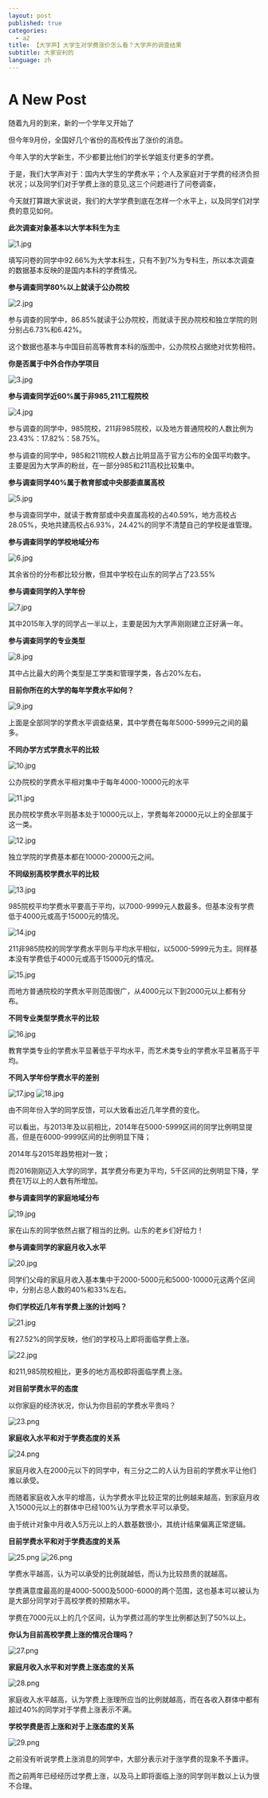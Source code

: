 ```yaml
---
layout: post
published: true
categories:
  - a2
title: 【大学声】大学生对学费涨价怎么看？大学声的调查结果
subtitle: 大家安利的
language: zh
---
```

# A New Post



随着九月的到来，新的一个学年又开始了

但今年9月份，全国好几个省份的高校传出了涨价的消息。

今年入学的大学新生，不少都要比他们的学长学姐支付更多的学费。

于是，我们大学声对于：国内大学生的学费水平；个人及家庭对于学费的经济负担状况；以及同学们对于学费上涨的意见,这三个问题进行了问卷调查，

今天就打算跟大家说说，我们的大学学费到底在怎样一个水平上，以及同学们对学费的意见如何。

**此次调查对象基本以大学本科生为主**


![1.jpg]({{site.baseurl}}/image/1.jpg)


填写问卷的同学中92.66%为大学本科生，只有不到7%为专科生，所以本次调查的数据基本反映的是国内本科的学费情况。

**参与调查同学80%以上就读于公办院校**

![2.jpg]({{site.baseurl}}/image/2.jpg)


参与调查的同学中，86.85%就读于公办院校，而就读于民办院校和独立学院的则分别占6.73%和6.42%。

这个数据也基本与中国目前高等教育本科的版图中，公办院校占据绝对优势相符。

**你是否属于中外合作办学项目**

![3.jpg]({{site.baseurl}}/image/3.jpg)


**参与调查同学近60%属于非985,211工程院校**

![4.jpg]({{site.baseurl}}/image/4.jpg)


参与调查的同学中，985院校，211非985院校，以及地方普通院校的人数比例为23.43%：17.82%：58.75%。

参与调查的同学中，985和211院校人数占比明显高于官方公布的全国平均数字。主要是因为大学声的粉丝，在一部分985和211高校比较集中。

**参与调查同学40%属于教育部或中央部委直属高校**

![5.jpg]({{site.baseurl}}/image/5.jpg)


参与调查同学中，就读于教育部或中央直属高校的占40.59%，地方高校占28.05%，央地共建高校占6.93%，24.42%的同学不清楚自己的学校是谁管理。

**参与调查同学的学校地域分布**

![6.jpg]({{site.baseurl}}/image/6.jpg)


其余省份的分布都比较分散，但其中学校在山东的同学占了23.55%


**参与调查同学的入学年份**

![7.jpg]({{site.baseurl}}/image/7.jpg)


其中2015年入学的同学占一半以上，主要是因为大学声刚刚建立正好满一年。

**参与调查同学的专业类型**

![8.jpg]({{site.baseurl}}/image/8.jpg)


其中占比最大的两个类型是工学类和管理学类，各占20%左右。

**目前你所在的大学的每年学费水平如何？**

![9.jpg]({{site.baseurl}}/image/9.jpg)


上面是全部同学的学费水平调查结果，其中学费在每年5000-5999元之间的最多。


**不同办学方式学费水平的比较**


![10.jpg]({{site.baseurl}}/image/10.jpg)


公办院校的学费水平相对集中于每年4000-10000元的水平

![11.jpg]({{site.baseurl}}/image/11.jpg)


民办院校学费水平则基本处于10000元以上，学费每年20000元以上的全部属于这一类。

![12.jpg]({{site.baseurl}}/image/12.jpg)


独立学院的学费基本都在10000-20000元之间。

**不同级别高校学费水平的比较**



![13.jpg]({{site.baseurl}}/image/13.jpg)


985院校平均学费水平要高于平均，以7000-9999元人数最多。但基本没有学费低于4000元或高于15000元的情况。

![14.jpg]({{site.baseurl}}/image/14.jpg)


211非985院校的同学学费水平则与平均水平相似，以5000-5999元为主。同样基本没有学费低于4000元或高于15000元的情况。

![15.jpg]({{site.baseurl}}/image/15.jpg)


而地方普通院校的学费水平则范围很广，从4000元以下到2000元以上都有分布。


**不同专业类型学费水平的比较**


![16.jpg]({{site.baseurl}}/image/16.jpg)


教育学类专业的学费水平显著低于平均水平，而艺术类专业的学费水平显著高于平均。

**不同入学年份学费水平的差别**


![17.jpg]({{site.baseurl}}/image/17.jpg)
![18.jpg]({{site.baseurl}}/image/18.jpg)


由不同年份入学的同学反馈，可以大致看出近几年学费的变化。

可以看出，与2013年及以前相比，2014年在5000-5999区间的同学比例明显提高，但是在6000-9999区间的比例明显下降；

2014年与2015年趋势相对一致；

而2016刚刚迈入大学的同学，其学费分布更为平均，5千区间的比例明显下降，学费在1万以上的人数有所增加。

**参与调查同学的家庭地域分布**

![19.jpg]({{site.baseurl}}/image/19.jpg)


家在山东的同学依然占据了相当的比例。山东的老乡们好给力！

**参与调查同学的家庭月收入水平**

![20.jpg]({{site.baseurl}}/image/20.jpg)


同学们父母的家庭月收入基本集中于2000-5000元和5000-10000元这两个区间中，分别占总人数的40%和33%左右。


**你们学校近几年有学费上涨的计划吗？**


![21.jpg]({{site.baseurl}}/image/21.jpg)


有27.52%的同学反映，他们的学校马上即将面临学费上涨。

![22.jpg]({{site.baseurl}}/image/22.jpg)




和211,985院校相比，更多的地方高校即将面临学费上涨。

**对目前学费水平的态度**

以你家庭的经济状况，你认为你目前的学费水平贵吗？

![23.png]({{site.baseurl}}/image/23.png)



**家庭收入水平和对于学费态度的关系**


![24.png]({{site.baseurl}}/image/24.png)


家庭月收入在2000元以下的同学中，有三分之二的人认为目前的学费水平让他们难以承受。

而随着家庭收入水平的增高，认为学费水平比较正常的比例越来越高，到家庭月收入15000元以上的群体中已经100%认为学费水平可以承受。

由于统计对象中月收入5万元以上的人数基数很小，其统计结果偏离正常逻辑。

**目前学费水平和对于学费态度的关系**


![25.png]({{site.baseurl}}/image/25.png)
![26.png]({{site.baseurl}}/image/26.png)


学费水平越高，认为可以承受的比例就越低，而认为比较昂贵的就越高。

学费满意度最高的是4000-5000及5000-6000的两个范围，这也基本可以被认为是大部分同学对于高校学费的预期水平。

学费在7000元以上的几个区间，认为学费过高的学生比例都达到了50%以上。

**你认为目前高校学费上涨的情况合理吗？**

![27.png]({{site.baseurl}}/image/27.png)


**家庭月收入水平和对学费上涨态度的关系**

![28.png]({{site.baseurl}}/image/28.png)


家庭收入水平越高，认为学费上涨理所应当的比例就越高，而在各收入群体中都有超过40%的同学对于学费上涨表示不满。

**学校学费是否上涨和对于上涨态度的关系**

![29.png]({{site.baseurl}}/image/29.png)

之前没有听说学费上涨消息的同学中，大部分表示对于涨学费的现象不予置评。

而之前两年已经经历过学费上涨，以及马上即将面临上涨的同学则半数以上认为很不合理。
